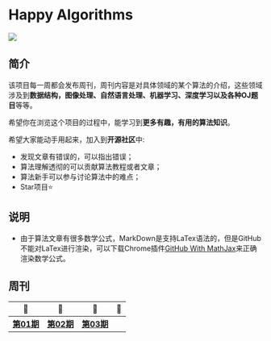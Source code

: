 # Happy Algorithms 
![](https://pbs.twimg.com/media/C9Yn_oaUQAAz-Ph.jpg)

## 简介
该项目每一周都会发布周刊，周刊内容是对具体领域的某个算法的介绍，这些领域涉及到**数据结构，图像处理、自然语言处理、机器学习、深度学习以及各种OJ题目**等等。

希望你在浏览这个项目的过程中，能学习到**更多有趣，有用的算法知识**。

希望大家能动手用起来，加入到**开源社区**中:

- 发现文章有错误的，可以指出错误；
- 算法理解透彻的可以贡献算法教程或者文章；
- 算法新手可以参与讨论算法中的难点；
- Star项目:star:


## 说明

- 由于算法文章有很多数学公式，MarkDown是支持LaTex语法的，但是GitHub不能对LaTex进行渲染，可以下载Chrome插件[GitHub With MathJax](https://chrome.google.com/webstore/detail/github-with-mathjax/ioemnmodlmafdkllaclgeombjnmnbima)来正确渲染数学公式。

## 周刊

|                    📕                    |                    📗                    |                    📘                    |  📙  |
| :--------------------------------------: | :--------------------------------------: | :--------------------------------------: | :--: |
| [**第01期**](https://github.com/neuclil/happy-algorithms/tree/master/%E7%AC%AC01%E6%9C%9F) | [**第02期**](https://github.com/neuclil/happy-algorithms/tree/master/%E7%AC%AC02%E6%9C%9F) | [**第03期**](https://github.com/neuclil/happy-algorithms/tree/master/%E7%AC%AC03%E6%9C%9F) |      |

